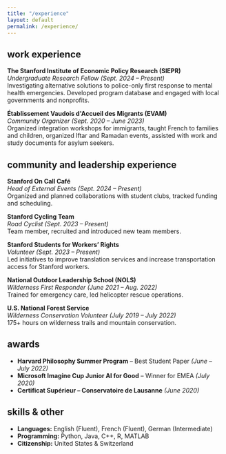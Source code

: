 ```yaml
---
title: "/experience"
layout: default
permalink: /experience/
---
```


## work experience

**The Stanford Institute of Economic Policy Research (SIEPR)**  
*Undergraduate Research Fellow* *(Sept. 2024 – Present)*  
Investigating alternative solutions to police-only first response to mental health emergencies. Developed program database and engaged with local governments and nonprofits.

**Établissement Vaudois d'Accueil des Migrants (EVAM)**  
*Community Organizer* *(Sept. 2020 – June 2023)*  
Organized integration workshops for immigrants, taught French to families and children, organized Iftar and Ramadan events, assisted with work and study documents for asylum seekers.

## community and leadership experience

**Stanford On Call Café**  
*Head of External Events* *(Sept. 2024 – Present)*  
Organized and planned collaborations with student clubs, tracked funding and scheduling.

**Stanford Cycling Team**  
*Road Cyclist* *(Sept. 2023 – Present)*  
Team member, recruited and introduced new team members.

**Stanford Students for Workers’ Rights**  
*Volunteer* *(Sept. 2023 – Present)*  
Led initiatives to improve translation services and increase transportation access for Stanford workers.

**National Outdoor Leadership School (NOLS)**  
*Wilderness First Responder* *(June 2021 – Aug. 2022)*  
Trained for emergency care, led helicopter rescue operations.

**U.S. National Forest Service**  
*Wilderness Conservation Volunteer* *(July 2019 – July 2022)*  
175+ hours on wilderness trails and mountain conservation.


## awards

- **Harvard Philosophy Summer Program** – Best Student Paper *(June – July 2022)*
- **Microsoft Imagine Cup Junior AI for Good** – Winner for EMEA *(July 2020)*
- **Certificat Supérieur – Conservatoire de Lausanne** *(June 2020)*

## skills & other

- **Languages:** English (Fluent), French (Fluent), German (Intermediate)
- **Programming:** Python, Java, C++, R, MATLAB
- **Citizenship:** United States & Switzerland
